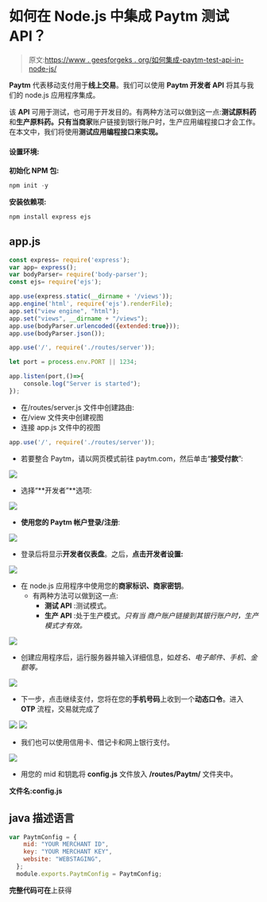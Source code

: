 # 如何在 Node.js 中集成 Paytm 测试 API？

> 原文:[https://www . geesforgeks . org/如何集成-paytm-test-api-in-node-js/](https://www.geeksforgeeks.org/how-to-integrate-paytm-test-api-in-node-js/)

**Paytm** 代表移动支付用于**线上交易**。我们可以使用 **Paytm 开发者 API** 将其与我们的 node.js 应用程序集成。

该 **API** 可用于测试，也可用于开发目的。有两种方法可以做到这一点:**测试原料药**和**生产原料药。**只有当**商家**账户链接到银行账户时，生产应用编程接口才会工作。在本文中，我们将使用**测试应用编程接口来实现。**

#### 设置环境:

**初始化 NPM 包:**

```js
npm init -y
```

**安装依赖项:**

```js
npm install express ejs
```

## app.js

```js
const express= require('express');
var app= express();
var bodyParser= require('body-parser');
const ejs= require('ejs');

app.use(express.static(__dirname + '/views'));
app.engine('html', require('ejs').renderFile);
app.set("view engine", "html"); 
app.set("views", __dirname + "/views"); 
app.use(bodyParser.urlencoded({extended:true}));
app.use(bodyParser.json());

app.use('/', require('./routes/server'));

let port = process.env.PORT || 1234;

app.listen(port,()=>{
    console.log("Server is started");
});
```

*   在/routes/server.js 文件中创建路由:
*   在/view 文件夹中创建视图
*   连接 app.js 文件中的视图

```js
app.use('/', require('./routes/server'));
```

*   若要整合 Paytm，请以网页模式前往 paytm.com，然后单击“**接受付款**”:

![](img/251df44614180898249249b9d9eec2e8.png)

*   选择“**开发者”**选项:

![](img/95aaca4a62973fb2f1e58d04b8b497dd.png)

*   **使用您的 Paytm 帐户登录/注册**:

![](img/9b62c300415881908558db31c2aaaee6.png)

*   登录后将显示**开发者仪表盘**。之后，**点击开发者设置:**

![](img/1f10bd030b8757b95d0ebb101fce0bee.png)

*   在 node.js 应用程序中使用您的**商家标识、商家密钥**。
    *   有两种方法可以做到这一点:
        *   **测试 API** :测试模式。
        *   **生产 API** :处于生产模式。*只有当* *商户账户链接到其银行账户时，生产模式才有效。*

![](img/da91ad2a9f99ac239c68f088ad05bbe2.png)

*   创建应用程序后，运行服务器并输入详细信息，如*姓名、电子邮件、手机、金额等。*

![](img/c71046401952e1a94c4eaabc1483b248.png)

*   下一步，点击继续支付，您将在您的**手机号码**上收到一个**动态口令**。进入 **OTP** 流程，交易就完成了

![](img/ab2de4880c2de31744a2e91320846480.png) ![](img/73bbff4f3351ccf0cb37c8202f9e6698.png)

*   我们也可以使用信用卡、借记卡和网上银行支付。

![](img/40f5e66739db7bcf527733656b0108db.png)

*   用您的 mid 和钥匙将 **config.js** 文件放入 **/routes/Paytm/** 文件夹中。

**文件名:config.js**

## java 描述语言

```js
var PaytmConfig = {
    mid: "YOUR MERCHANT ID",
    key: "YOUR MERCHANT KEY",
    website: "WEBSTAGING",
  };
  module.exports.PaytmConfig = PaytmConfig;
```

**完整代码可在**上获得